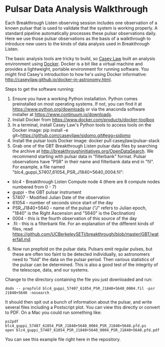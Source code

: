 # Pulsar Data Analysis Walkthrough

Each Breakthrough Listen observing session includes one observation of a known pulsar that is used to validate that the system is working properly. A standard pipeline automatically processes these pulsar observations daily. Here we use those pulsar observations as the basis of a walkthrough to introduce new users to the kinds of data analysis used in Breakthrough Listen.

The basic analysis tools are tricky to build, so [Casey Law](http://caseyjlaw.github.io) built an analysis environment using [Docker](http://docker.com). Docker is a bit like a virtual machine and provides a lightweight, portable environment for running software. You might find Casey's introduction to how he's using Docker informative: http://caseyjlaw.github.io/docker-in-astronomy.html.

Steps to get the software running:

1. Ensure you have a working Python installation. Python comes preinstalled on most operating systems. If not, you can find it at https://www.python.org/downloads or via the anaconda software installer at https://www.continuum.io/downloads.
2. Install Docker from https://www.docker.com/products/docker-toolbox
3. In a terminal, install Casey Law's Python tools to access tools on the Docker image:
pip install -e git+https://github.com/caseyjlaw/sidomo.git#egg=sidomo
4. Install the pulsar tools Docker image:
    docker pull caseyjlaw/pulsar-stack
5. Grab one of the GBT Breakthrough Listen pulsar data files by searching the archive at http://breakthroughinitiatives.org/OpenDataSearch. We recommend starting with pulsar data in "filterbank" format. Pulsar observations have "PSR" in their name and filterbank data end in "fil". For example, a file named "blc4_guppi_57407_61054_PSR_J1840+5640_0004.fil":
  - blc4 - Breakthrough Listen Compute node 4 (there are 8 compute nodes numbered from 0 - 7)
  - guppi - the GBT pulsar instrument
  - 57407 - Modified Julian Date of the observation
  - 61054 - number of seconds since start of the day
  - PSR_J1840+5640 - name of the pulsar ("J" refers to Julian epoch, "1840" is the Right Ascension and "5640" is the Declination)
  - 0004 - this is the fourth observation of this source of the day
  - .fil - this is a filterbank file. For an explanation of the different kinds of files, read https://github.com/UCBerkeleySETI/breakthrough/blob/master/GBT/waterfall.md
6. Now run prepfold on the pulsar data. Pulsars emit regular pulses, but these are often too faint to be detected individually, so astronomers need to "fold" the data on the pulsar period. Then various statistics of the pulsar can be determined. This is also a good test of the integrity of the telescope, data, and our systems. 

Change to the directory containing the file you just downloaded and run:

    dodo -- prepfold blc4_guppi_57407_61054_PSR_J1840+5640_0004.fil -psr J1840+5640 -nosearch

It should then spit out a bunch of information about the pulsar, and write several files including a Postscript plot. You can view this directly or convert to PDF. On a Mac you could run something like:

    ps2pdf blc4_guppi_57407_61054_PSR_J1840+5640_0004_PSR_J1840+5640.pfd.ps
    open blc4_guppi_57407_61054_PSR_J1840+5640_0004_PSR_J1840+5640.pfd.pdf

You can see this example file right here in the repository.
